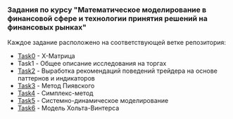 ### Задания по курсу "Математическое моделирование в финансовой сфере и технологии принятия решений на финансовых рынках"

Каждое задание расположено на соответствующей ветке репозитория:
* [Task0](https://github.com/alkomarova/math_modeling/tree/task0) - X-Матрица 
* Task1 - Общее описание исследования на торгах
* [Task2](https://github.com/alkomarova/math_modeling/tree/task2) - Выработка рекомендаций поведений трейдера на основе паттернов и индикаторов
* [Task3](https://github.com/alkomarova/math_modeling/tree/task6) - Метод Пиявского
* [Task4](https://github.com/alkomarova/math_modeling/tree/task3) - Симплекс-метод
* [Task5](https://github.com/alkomarova/math_modeling/tree/task4) - Системно-динамическое моделирование
* [Task6](https://github.com/alkomarova/math_modeling/tree/task5) - Модель Хольта-Винтерса